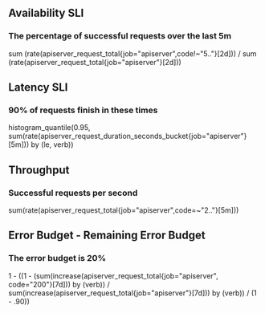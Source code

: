 ## Availability SLI
### The percentage of successful requests over the last 5m
sum (rate(apiserver_request_total{job="apiserver",code!~"5.."}[2d]))
/
sum (rate(apiserver_request_total{job="apiserver"}[2d]))

## Latency SLI
### 90% of requests finish in these times
histogram_quantile(0.95,
sum(rate(apiserver_request_duration_seconds_bucket{job="apiserver"}[5m])) by (le, verb))

## Throughput
### Successful requests per second
sum(rate(apiserver_request_total{job="apiserver",code=~"2.."}[5m]))

## Error Budget - Remaining Error Budget
### The error budget is 20%
1 - ((1 - (sum(increase(apiserver_request_total{job="apiserver", code="200"}[7d])) by (verb)) / sum(increase(apiserver_request_total{job="apiserver"}[7d])) by (verb)) / (1 - .90))

